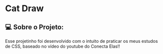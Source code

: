 # Cat Draw

## 💻 Sobre o Projeto: 

Esse projetinho foi desenvolvido com o intuito de praticar os meus estudos de CSS, baseado no vídeo do youtube do Conecta Elas!!